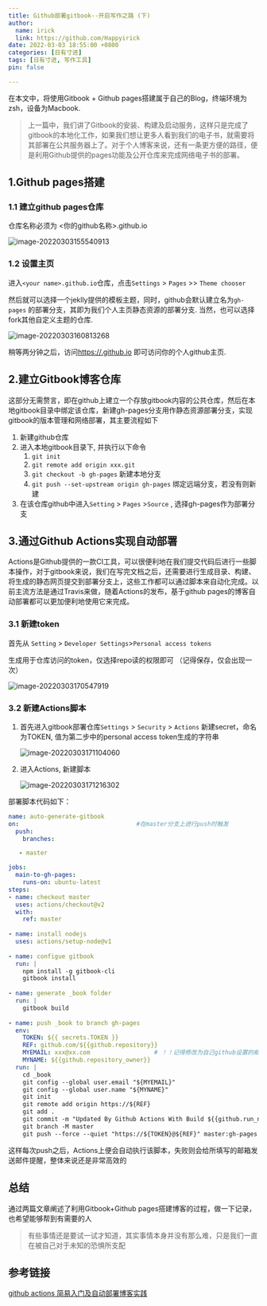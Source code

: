 ```yaml
---
title: Github部署gitbook--开启写作之路 (下)
author:
  name: irick
  link: https://github.com/Happyirick
date: 2022-03-03 18:55:00 +0800
categories: [日有寸进]
tags: [日有寸进, 写作工具]
pin: false

---
```


在本文中，将使用Gitbook + Github pages搭建属于自己的Blog，终端环境为zsh，设备为Macbook. 

> 上一篇中，我们讲了Gitbook的安装、构建及启动服务，这样只是完成了gitbook的本地化工作，如果我们想让更多人看到我们的电子书，就需要将其部署在公共服务器上了。对于个人博客来说，还有一条更方便的路径，便是利用Github提供的pages功能及公开仓库来完成网络电子书的部署。

<!-- toc -->

## 1.Github pages搭建

### 1.1 建立github pages仓库

仓库名称必须为 <你的github名称>.github.io

![image-20220303155540913](https://cdn.jsdelivr.net/gh/HappyiRick/Album/Blogimg/202203031729720.png)

### 1.2 设置主页

进入`<your name>.github.io`仓库，点击`Settings` > `Pages` >> `Theme chooser` 

然后就可以选择一个jeklly提供的模板主题，同时，github会默认建立名为`gh-pages` 的部署分支，其即为我们个人主页静态资源的部署分支. 当然，也可以选择fork其他自定义主题的仓库. 

![image-20220303160813268](https://cdn.jsdelivr.net/gh/HappyiRick/Album/Blogimg/202203031729414.png)

稍等两分钟之后，访问[https://.github.io](https://happyirick.github.io/) 即可访问你的个人github主页.

## 2.建立Gitbook博客仓库

这部分无需赘言，即在github上建立一个存放gitbook内容的公共仓库，然后在本地gitbook目录中绑定该仓库，新建gh-pages分支用作静态资源部署分支，实现gitbook的版本管理和网络部署，其主要流程如下

1. 新建github仓库
2. 进入本地gitbook目录下, 并执行以下命令
   1. `git init `
   2. `git remote add origin xxx.git `
   3. `git checkout -b gh-pages` 新建本地分支
   4. `git push --set-upstream origin gh-pages`  绑定远端分支，若没有则新建
3. 在该仓库github中进入`Setting` > `Pages` >`Source` , 选择gh-pages作为部署分支

## 3.通过Github Actions实现自动部署

Actions是Github提供的一款CI工具，可以很便利地在我们提交代码后进行一些脚本操作，对于gitbook来说，我们在写完文档之后，还需要进行生成目录、构建、将生成的静态网页提交到部署分支上，这些工作都可以通过脚本来自动化完成。以前主流方法是通过Travis来做，随着Actions的发布，基于github pages的博客自动部署都可以更加便利地使用它来完成。

### 3.1 新建token

首先从 `Setting` > `Developer Settings`>`Personal access tokens`

 生成用于仓库访问的token，仅选择repo读的权限即可 （记得保存，仅会出现一次）

![image-20220303170547919](https://cdn.jsdelivr.net/gh/HappyiRick/Album/Blogimg/202203031729415.png)

### 3.2 新建Actions脚本

1. 首先进入gitbook部署仓库`Settings` > `Security` > `Actions` 新建secret，命名为TOKEN, 值为第二步中的personal access token生成的字符串

   ![image-20220303171104060](https://cdn.jsdelivr.net/gh/HappyiRick/Album/Blogimg/202203031729416.png)

2. 进入Actions, 新建脚本

   ![image-20220303171216302](https://cdn.jsdelivr.net/gh/HappyiRick/Album/Blogimg/202203031729418.png)

部署脚本代码如下：

``````yaml
name: auto-generate-gitbook
on:                                 #在master分支上进行push时触发  
  push:
    branches:

   - master

jobs:
  main-to-gh-pages:
    runs-on: ubuntu-latest
steps:                          
- name: checkout master
  uses: actions/checkout@v2
  with:
    ref: master
        
- name: install nodejs
  uses: actions/setup-node@v1
  
- name: configue gitbook
  run: |
    npm install -g gitbook-cli          
    gitbook install
            
- name: generate _book folder
  run: |
    gitbook build
            
- name: push _book to branch gh-pages 
  env:
    TOKEN: ${{ secrets.TOKEN }}
    REF: github.com/${{github.repository}}
    MYEMAIL: xxx@xx.com                  # ！！记得修改为自己github设置的邮箱
    MYNAME: ${{github.repository_owner}}          
  run: |
    cd _book
    git config --global user.email "${MYEMAIL}"
    git config --global user.name "${MYNAME}"
    git init
    git remote add origin https://${REF}
    git add . 
    git commit -m "Updated By Github Actions With Build ${{github.run_number}} of ${{github.workflow}} For Github Pages ${REF}"
    git branch -M master
    git push --force --quiet "https://${TOKEN}@${REF}" master:gh-pages
``````



这样每次push之后，Actions上便会自动执行该脚本，失败则会给所填写的邮箱发送邮件提醒，整体来说还是非常高效的

## 总结

通过两篇文章阐述了利用Gitbook+Github pages搭建博客的过程，做一下记录，也希望能够帮到有需要的人

> 有些事情还是要试一试才知道，其实事情本身并没有那么难，只是我们一直在被自己对于未知的恐惧所支配

## 参考链接

[github actions 简易入门及自动部署博客实践](https://zhuanlan.zhihu.com/p/93829286)

<!-- endtoc -->
